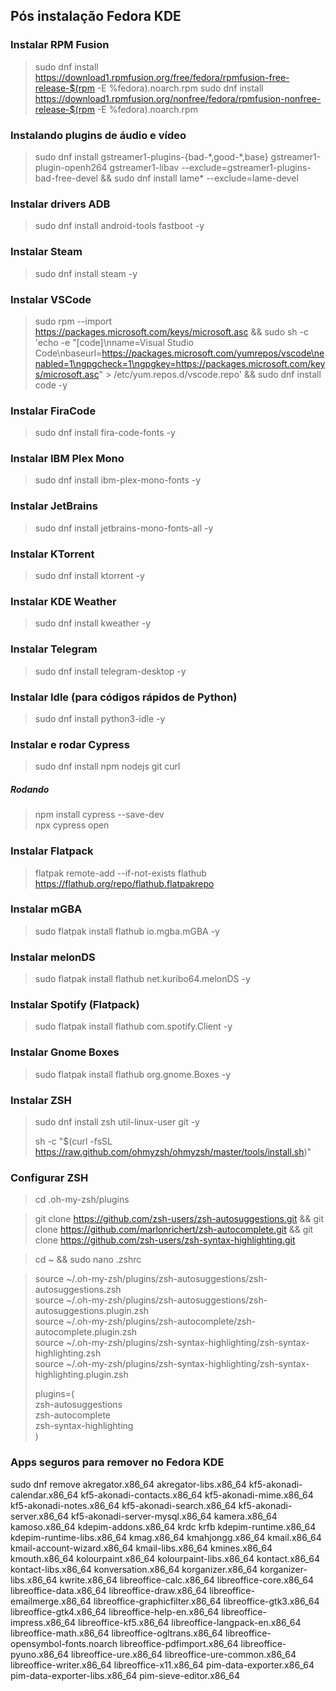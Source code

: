 ## Pós instalação Fedora KDE

### Instalar RPM Fusion

>sudo dnf install https://download1.rpmfusion.org/free/fedora/rpmfusion-free-release-$(rpm -E %fedora).noarch.rpm sudo dnf install https://download1.rpmfusion.org/nonfree/fedora/rpmfusion-nonfree-release-$(rpm -E %fedora).noarch.rpm

### Instalando plugins de áudio e vídeo

>sudo dnf install gstreamer1-plugins-{bad-\*,good-\*,base} gstreamer1-plugin-openh264 gstreamer1-libav --exclude=gstreamer1-plugins-bad-free-devel && sudo dnf install lame\* --exclude=lame-devel

### Instalar drivers ADB

>sudo dnf install android-tools fastboot -y

### Instalar Steam

>sudo dnf install steam -y

### Instalar VSCode

>sudo rpm --import https://packages.microsoft.com/keys/microsoft.asc && sudo sh -c 'echo -e "[code]\nname=Visual Studio Code\nbaseurl=https://packages.microsoft.com/yumrepos/vscode\nenabled=1\ngpgcheck=1\ngpgkey=https://packages.microsoft.com/keys/microsoft.asc" > /etc/yum.repos.d/vscode.repo' && sudo dnf install code -y

### Instalar FiraCode

>sudo dnf install fira-code-fonts -y

### Instalar IBM Plex Mono

>sudo dnf install ibm-plex-mono-fonts -y

### Instalar JetBrains

>sudo dnf install jetbrains-mono-fonts-all -y

### Instalar KTorrent

>sudo dnf install  ktorrent -y

### Instalar KDE Weather

>sudo dnf install kweather -y

### Instalar Telegram

>sudo dnf install  telegram-desktop -y

### Instalar Idle (para códigos rápidos de Python)

>sudo dnf install python3-idle -y

### Instalar e rodar Cypress

>sudo dnf install npm nodejs git curl

##### Rodando

>npm install cypress --save-dev <br>
>npx cypress open

### Instalar Flatpack

>flatpak remote-add --if-not-exists flathub https://flathub.org/repo/flathub.flatpakrepo

### Instalar mGBA

>sudo flatpak install flathub io.mgba.mGBA -y

### Instalar melonDS

>sudo flatpak install flathub net.kuribo64.melonDS -y

### Instalar Spotify (Flatpack)

>sudo flatpak install flathub com.spotify.Client -y

### Instalar Gnome Boxes

>sudo flatpak install flathub org.gnome.Boxes -y

### Instalar ZSH

>sudo dnf install zsh util-linux-user git -y
>
>sh -c "$(curl -fsSL https://raw.github.com/ohmyzsh/ohmyzsh/master/tools/install.sh)"

### Configurar ZSH

>cd .oh-my-zsh/plugins

>git clone https://github.com/zsh-users/zsh-autosuggestions.git && git clone https://github.com/marlonrichert/zsh-autocomplete.git  && git clone https://github.com/zsh-users/zsh-syntax-highlighting.git

>cd ~ && sudo nano .zshrc

>source ~/.oh-my-zsh/plugins/zsh-autosuggestions/zsh-autosuggestions.zsh <br>
>source ~/.oh-my-zsh/plugins/zsh-autosuggestions/zsh-autosuggestions.plugin.zsh <br>
>source ~/.oh-my-zsh/plugins/zsh-autocomplete/zsh-autocomplete.plugin.zsh <br>
>source ~/.oh-my-zsh/plugins/zsh-syntax-highlighting/zsh-syntax-highlighting.zsh <br>
>source ~/.oh-my-zsh/plugins/zsh-syntax-highlighting/zsh-syntax-highlighting.plugin.zsh <br>
> 
> 
> plugins=( <br>
>    zsh-autosuggestions <br>
>    zsh-autocomplete <br>
>    zsh-syntax-highlighting <br>
>)

### Apps seguros para remover no Fedora KDE

sudo dnf remove akregator.x86_64 akregator-libs.x86_64 kf5-akonadi-calendar.x86_64 kf5-akonadi-contacts.x86_64 kf5-akonadi-mime.x86_64 kf5-akonadi-notes.x86_64 kf5-akonadi-search.x86_64 kf5-akonadi-server.x86_64 kf5-akonadi-server-mysql.x86_64  kamera.x86_64 kamoso.x86_64 kdepim-addons.x86_64 krdc krfb kdepim-runtime.x86_64 kdepim-runtime-libs.x86_64 kmag.x86_64 kmahjongg.x86_64 kmail.x86_64 kmail-account-wizard.x86_64 kmail-libs.x86_64 kmines.x86_64 kmouth.x86_64 kolourpaint.x86_64 kolourpaint-libs.x86_64 kontact.x86_64 kontact-libs.x86_64 konversation.x86_64 korganizer.x86_64 korganizer-libs.x86_64 kwrite.x86_64 libreoffice-calc.x86_64 libreoffice-core.x86_64 libreoffice-data.x86_64 libreoffice-draw.x86_64 libreoffice-emailmerge.x86_64 libreoffice-graphicfilter.x86_64 libreoffice-gtk3.x86_64 libreoffice-gtk4.x86_64 libreoffice-help-en.x86_64 libreoffice-impress.x86_64 libreoffice-kf5.x86_64 libreoffice-langpack-en.x86_64 libreoffice-math.x86_64 libreoffice-ogltrans.x86_64 libreoffice-opensymbol-fonts.noarch libreoffice-pdfimport.x86_64 libreoffice-pyuno.x86_64 libreoffice-ure.x86_64 libreoffice-ure-common.x86_64 libreoffice-writer.x86_64 libreoffice-x11.x86_64 pim-data-exporter.x86_64 pim-data-exporter-libs.x86_64 pim-sieve-editor.x86_64

<!---

Fonte Cypress

https://docs.cypress.io/app/get-started/install-cypress
https://docs.cypress.io/app/get-started/open-the-app

-->
